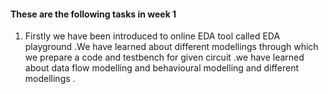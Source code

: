 #### These are the following tasks in week 1

1. Firstly we have been introduced to online EDA tool called EDA playground .We have learned about different modellings through which we prepare a code and testbench
 for given circuit .we have learned about data flow modelling and behavioural modelling and different modellings .  
